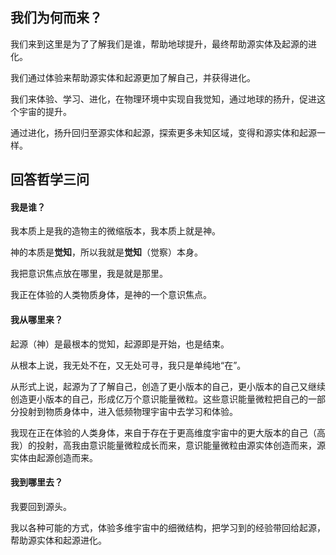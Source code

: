 ## 我们为何而来？

我们来到这里是为了了解我们是谁，帮助地球提升，最终帮助源实体及起源的进化。

我们通过体验来帮助源实体和起源更加了解自己，并获得进化。

我们来体验、学习、进化，在物理环境中实现自我觉知，通过地球的扬升，促进这个宇宙的提升。

通过进化，扬升回归至源实体和起源，探索更多未知区域，变得和源实体和起源一样。

## 回答哲学三问

#### 我是谁？

我本质上是我的造物主的微缩版本，我本质上就是神。

神的本质是**觉知**，所以我就是**觉知**（觉察）本身。

我把意识焦点放在哪里，我是就是那里。

我正在体验的人类物质身体，是神的一个意识焦点。

#### 我从哪里来？

起源（神）是最根本的觉知，起源即是开始，也是结束。

从根本上说，我无处不在，又无处可寻，我只是单纯地“在”。

从形式上说，起源为了了解自己，创造了更小版本的自己，更小版本的自己又继续创造更小版本的自己，形成亿万个意识能量微粒。这些意识能量微粒把自己的一部分投射到物质身体中，进入低频物理宇宙中去学习和体验。

我现在正在体验的人类身体，来自于存在于更高维度宇宙中的更大版本的自己（高我）的投射，高我由意识能量微粒成长而来，意识能量微粒由源实体创造而来，源实体由起源创造而来。

#### 我到哪里去？

我要回到源头。

我以各种可能的方式，体验多维宇宙中的细微结构，把学习到的经验带回给起源，帮助源实体和起源进化。